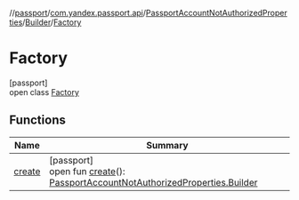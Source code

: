 //[passport](../../../../../index.md)/[com.yandex.passport.api](../../../index.md)/[PassportAccountNotAuthorizedProperties](../../index.md)/[Builder](../index.md)/[Factory](index.md)

# Factory

[passport]\
open class [Factory](index.md)

## Functions

| Name | Summary |
|---|---|
| [create](create.md) | [passport]<br>open fun [create](create.md)(): [PassportAccountNotAuthorizedProperties.Builder](../index.md) |
